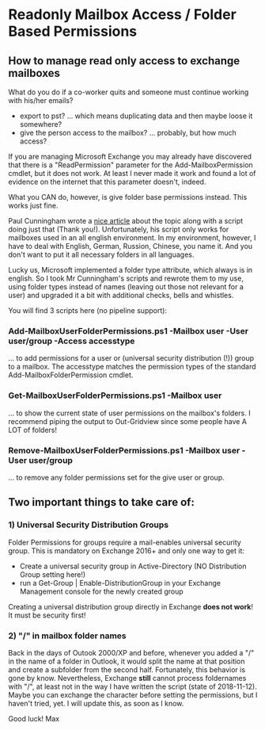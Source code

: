# Readonly Mailbox Access / Folder Based Permissions
## How to manage read only access to exchange mailboxes

What do you do if a co-worker quits and someone must continue working with his/her emails?

* export to pst? ... which means duplicating data and then maybe loose it somewhere?
* give the person access to the mailbox? ... probably, but how much access?

If you are managing Microsoft Exchange you may already have discovered that there is a "ReadPermission" parameter for the Add-MailboxPermission cmdlet, but it does not work. At least I never made it work and found a lot of evidence on the internet that this parameter doesn't, indeed.

What you CAN do, however, is give folder base permissions instead. This works just fine.

Paul Cunningham wrote a [nice article](https://practical365.com/exchange-server/grant-read-access-exchange-mailbox/) about the topic along with a script doing just that (Thank you!). Unfortunately, his script only works for mailboxes used in an all english environment. In my environment, however, I have to deal with English, German, Russion, Chinese, you name it. And you don't want to put it all necessary folders in all languages.

Lucky us, Microsoft implemented a folder type attribute, which always is in english. So I took Mr Cunningham's scripts and rewrote them to my use, using folder types instead of names (leaving out those not relevant for a user) and upgraded it a bit with additional checks, bells and whistles.

You will find 3 scripts here (no pipeline support):

### Add-MailboxUserFolderPermissions.ps1 -Mailbox user -User user/group -Access accesstype

... to add permissions for a user or (universal security distribution (!)) group to a mailbox. The accesstype matches the permission types of the standard Add-MailboxFolderPermission cmdlet.

### Get-MailboxUserFolderPermissions.ps1 -Mailbox user

... to show the current state of user permissions on the mailbox's folders. I recommend piping the output to Out-Gridview since some people have A LOT of folders!

### Remove-MailboxUserFolderPermissions.ps1 -Mailbox user -User user/group

... to remove any folder permissions set for the give user or group.



## Two important things to take care of:

### 1) Universal Security Distribution Groups

Folder Permissions for groups require a mail-enables universal security group. This is mandatory on Exchange 2016+ and only one way to get it:

* Create a universal security group in Active-Directory (NO Distribution Group setting here!)
* run a Get-Group | Enable-DistributionGroup in your Exchange Management console for the newly created group

Creating a universal distribution group directly in Exchange **does not work**! It must be security first!


### 2) "/" in mailbox folder names

Back in the days of Outook 2000/XP and before, whenever you added a "/" in the name of a folder in Outlook, it would split the name at that position and create a subfolder from the second half. Fortunately, this behavior is gone by know. Nevertheless, Exchange **still** cannot process foldernames with "/", at least not in the way I have written the script (state of 2018-11-12). Maybe you can exchange the character before setting the permissions, but I haven't tried, yet. I will update this, as soon as I know.


Good luck!
Max
